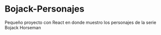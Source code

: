 # Bojack-Personajes
Pequeño proyecto con React en donde muestro los personajes de la serie Bojack Horseman
